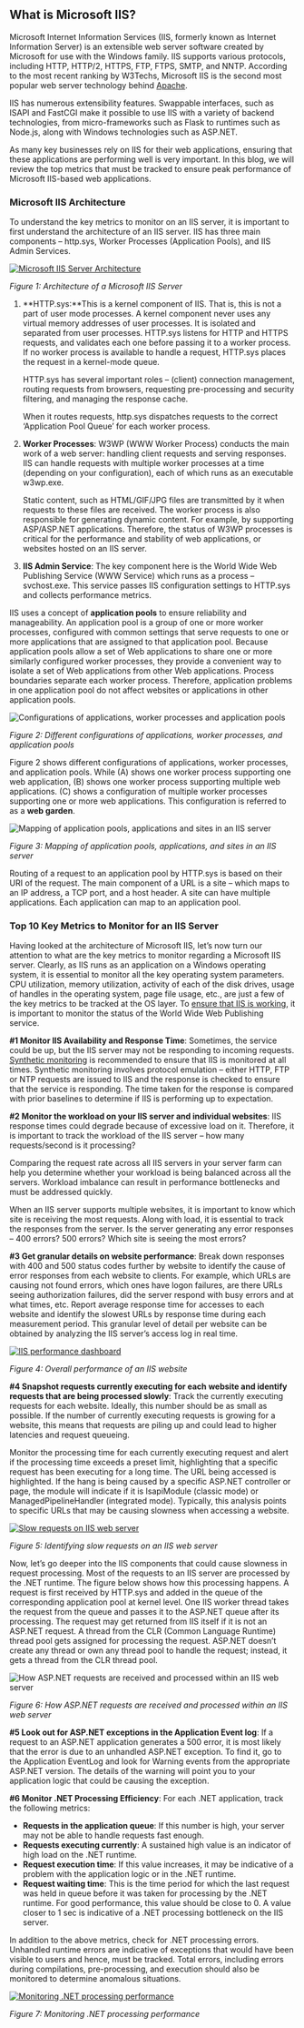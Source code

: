 ﻿What is Microsoft IIS?
----------------------

Microsoft Internet Information Services (IIS, formerly known as Internet Information Server) is an extensible web server software created by Microsoft for use with the Windows family. IIS supports various protocols, including HTTP, HTTP/2, HTTPS, FTP, FTPS, SMTP, and NNTP. According to the most recent ranking by W3Techs, Microsoft IIS is the second most popular web server technology behind [Apache](https://www.eginnovations.com/apache-monitoring).

IIS has numerous extensibility features. Swappable interfaces, such as ISAPI and FastCGI make it possible to use IIS with a variety of backend technologies, from micro-frameworks such as Flask to runtimes such as Node.js, along with Windows technologies such as ASP.NET.

As many key businesses rely on IIS for their web applications, ensuring that these applications are performing well is very important. In this blog, we will review the top metrics that must be tracked to ensure peak performance of Microsoft IIS-based web applications.

### Microsoft IIS Architecture

To understand the key metrics to monitor on an IIS server, it is important to first understand the architecture of an IIS server. IIS has three main components – http.sys, Worker Processes
(Application Pools), and IIS Admin Services.

[![Microsoft IIS Server Architecture](img/iis-server-architecture.jpg)](img/iis-server-architecture.jpg)

*Figure 1: Architecture of a Microsoft IIS Server*

1.  **HTTP.sys:**This is a kernel component of IIS. That is, this is not a part of user mode processes. A kernel component never uses any virtual memory addresses of user processes. It is isolated and separated from user processes. HTTP.sys listens for HTTP and HTTPS requests, and validates each one before passing it to a worker process. If no worker process is available to handle a request, HTTP.sys places the request in a kernel-mode queue.

    HTTP.sys has several important roles – (client) connection management, routing requests from browsers, requesting pre-processing and security filtering, and managing the response cache.

    When it routes requests, http.sys dispatches requests to the correct ‘Application Pool Queue’ for each worker process.

2.  **Worker Processes**: W3WP (WWW Worker Process) conducts the main work of a web server: handling client requests and serving responses. IIS can handle requests with multiple worker processes at a time (depending on your configuration), each of which runs as an executable w3wp.exe.

    Static content, such as HTML/GIF/JPG files are transmitted by it when requests to these files are received. The worker process is also responsible for generating dynamic content. For example, by supporting ASP/ASP.NET applications. Therefore, the status of W3WP processes is critical for the performance and stability of web applications, or websites hosted on an IIS server.

3.  **IIS Admin Service**: The key component here is the World Wide Web Publishing Service (WWW Service) which runs as a process – svchost.exe. This service passes IIS configuration settings to HTTP.sys and collects performance metrics.

IIS uses a concept of **application pools** to ensure reliability and manageability. An application pool is a group of one or more worker processes, configured with common settings that serve requests to one or more applications that are assigned to that application pool. Because application pools allow a set of Web applications to share one or more similarly configured worker processes, they provide a convenient way to isolate a set of Web applications from other Web applications. Process boundaries separate each worker process. Therefore, application problems in one application pool do not affect websites or applications in other application pools.

![Configurations of applications, worker processes and application pools](img/application-pools.jpg)

*Figure 2: Different configurations of applications, worker processes, and application pools*

Figure 2 shows different configurations of applications, worker processes, and application pools. While (A) shows one worker process supporting one web application, (B) shows one worker process supporting multiple web applications. (C) shows a configuration of multiple worker processes supporting one or more web applications. This configuration is referred to as a **web garden**.

![Mapping of application pools, applications and sites in an IIS server](img/application-pools-mapping.jpg)

*Figure 3: Mapping of application pools, applications, and sites in an IIS server*

Routing of a request to an application pool by HTTP.sys is based on their URI of the request. The main component of a URL is a site – which maps to an IP address, a TCP port, and a host header. A site can have multiple applications. Each application can map to an application pool.

### Top 10 Key Metrics to Monitor for an IIS Server

Having looked at the architecture of Microsoft IIS, let’s now turn our attention to what are the key metrics to monitor regarding a Microsoft IIS server. Clearly, as IIS runs as an application on a Windows operating system, it is essential to monitor all the key operating system parameters. CPU utilization, memory utilization, activity of each of the disk drives, usage of handles in the operating system, page file usage, etc., are just a few of the key metrics to be tracked at the OS layer. To [ensure that IIS is working](https://www.eginnovations.com/iis-monitoring), it is important to monitor the status of the World Wide Web Publishing service.

**\#1 Monitor IIS Availability and Response Time**: Sometimes, the service could be up, but the IIS server may not be responding to incoming requests. [Synthetic monitoring](https://www.eginnovations.com/synthetic-monitoring) is recommended to ensure that IIS is monitored at all times. Synthetic monitoring involves protocol emulation – either HTTP, FTP or NTP requests are issued to IIS and the response is checked to ensure that the service is responding. The time taken for the response is compared with prior baselines to determine if IIS is performing up to expectation.

**\#2 Monitor the workload on your IIS server and individual websites**: IIS response times could degrade because of excessive load on it. Therefore, it is important to track the workload of the IIS server – how many requests/second is it processing?

Comparing the request rate across all IIS servers in your server farm can help you determine whether your workload is being balanced across all the servers. Workload imbalance can result in performance bottlenecks and must be addressed quickly.

When an IIS server supports multiple websites, it is important to know which site is receiving the most requests. Along with load, it is essential to track the responses from the server. Is the server generating any error responses – 400 errors? 500 errors? Which site is seeing the most errors?

**\#3 Get granular details on website performance**: Break down responses with 400 and 500 status codes further by website to identify the cause of error responses from each website to clients. For example, which URLs are causing not found errors, which ones have logon failures, are there URLs seeing authorization failures, did the server respond with busy errors and at what times, etc. Report average response time for accesses to each website and identify the slowest URLs by response time during each measurement period. This granular level of detail per website can be obtained by analyzing the IIS server’s access log in real time.

[![IIS performance dashboard](img/iis-performance-dashboard.jpg)](img/iis-performance-dashboard.jpg)

*Figure 4: Overall performance of an IIS website*

**\#4 Snapshot requests currently executing for each website and identify requests that are being processed slowly**: Track the currently executing requests for each website. Ideally, this number should be as small as possible. If the number of currently executing requests is growing for a website, this means that requests are piling up and could lead to higher latencies and request queueing.

Monitor the processing time for each currently executing request and alert if the processing time exceeds a preset limit, highlighting that a specific request has been executing for a long time. The URL being accessed is highlighted. If the hang is being caused by a specific ASP.NET controller or page, the module will indicate if it is IsapiModule (classic mode) or ManagedPipelineHandler (integrated mode). Typically, this analysis points to specific URLs that may be causing slowness when accessing a website.

[![Slow requests on IIS web server](img/slow-iis-requests.jpg)](img/slow-iis-requests.jpg)

*Figure 5: Identifying slow requests on an IIS web server*

Now, let’s go deeper into the IIS components that could cause slowness in request processing. Most of the requests to an IIS server are processed by the .NET runtime. The figure below shows how this processing happens.  A request is first received by HTTP.sys and added in the queue of the corresponding application pool at kernel level. One IIS worker thread takes the request from the queue and passes it to the ASP.NET queue after its processing. The request may get returned from IIS itself if it is not an ASP.NET request. A thread from the CLR (Common Language Runtime) thread pool gets assigned for processing the request. ASP.NET doesn’t create any thread or own any thread pool to handle the request; instead, it gets a thread from the CLR thread pool.

![How ASP.NET requests are received and processed within an IIS web server](img/asp-net-request-processing.jpg)

*Figure 6: How ASP.NET requests are received and processed within an IIS web server*

**\#5 Look out for ASP.NET exceptions in the Application Event log**: If a request to an ASP.NET application generates a 500 error, it is most likely that the error is due to an unhandled ASP.NET exception. To find it, go to the Application EventLog and look for Warning events from the appropriate ASP.NET version. The details of the warning will point you to your application logic that could be causing the exception.

**\#6 Monitor .NET Processing Efficiency**: For each .NET application, track the following metrics:

-   **Requests in the application queue**: If this number is high, your server may not be able to handle requests fast enough.
-   **Requests executing currently**: A sustained high value is an indicator of high load on the .NET runtime.
-   **Request execution time**: If this value increases, it may be indicative of a problem with the application logic or in the .NET runtime.
-   **Request waiting time**: This is the time period for which the last request was held in queue before it was taken for processing by the .NET runtime. For good performance, this value should be close to 0. A value closer to 1 sec is indicative of a .NET processing bottleneck on the IIS server.

In addition to the above metrics, check for .NET processing errors. Unhandled runtime errors are indicative of exceptions that would have been visible to users and hence, must be tracked. Total errors, including errors during compilations, pre-processing, and execution should also be monitored to determine anomalous situations.

[![Monitoring .NET processing performance](img/monitoring-dot-net-performance.jpg)](img/monitoring-dot-net-performance.jpg)

*Figure 7: Monitoring .NET processing performance*

![](data:image/svg+xml,%3Csvg%20xmlns='http://www.w3.org/2000/svg'%20viewBox='0%200%20200%20150'%3E%3C/svg%3E)**\#7 Monitor .NET CLR Engine**: Each worker process has a .NET CLR. One of the key performance measures of the .NET CLR engine is the percentage of time spent in garbage collection. If a process spends more than 5% of time in garbage collection, this may be indicative of object allocation problems in your application.

Threads in the CLR can acquire and release locks. When multiple threads execute in parallel, this can create contention. Track the number of contentions for locks in the CLR. Also track the queue length – i.e., the number of threads that are currently waiting to acquire a managed lock in the application. These metrics can be indicative of multi-thread contention bottlenecks.

[![Monitoring the .NET CLR engine](img/monitoring-clr-engine.jpg)](img/monitoring-clr-engine.jpg)

*Figure 8: Monitoring the .NET CLR engine*

**\#8 Monitor Application Pools and Worker Processes**: As we have seen, application pools and worker processes are integral to processing of requests by IIS. Hence, it is essential to monitor them. Key metrics to collect regarding application pools include:

-   Current state of the application pool; alert if a pool is inadvertently stopped.
-   Track uptime of each application pool and detect if any unusual restarts have happened recently.
-   Monitor the number of worker processes running in each pool and the resources used – CPU, memory, IOPS, OS handles used, etc. Comparing the resource utilization across application pools can reveal which application pool may have resource usage issues.
-   Report rate of requests to each application pool, failures in processing in the application pool and if there are excessive running threads in any pool.

**\#9 Windows Process Activation Service (WAS)**: The Windows Process Activation Service (WAS) of IIS is the key component that provides process model and configuration features to Web Applications and Web Services. WAS’ major task is to manage application pools. For each application pool, track the active listener and protocol channels. Time taken to respond to WAS messages is another important measure of the health of the worker processes in each application pool.

**\#10 HTTP.sys Performance**: Requests from clients have to pass through HTTP.sys, which handles the TCP connections, before they reach the IIS worker processes for processing.

HTTP.sys also establishes the SSL/TLS SChannel used in HTTPS. Request validation happens in HTTP.sys; for instance, too large an HTTP request header may cause rejection. And with certain configurations, HTTP.sys also performs the Windows Authentication of HTTP requests with Kerberos. All these happen before relaying requests to IIS; any failure here would prevent an HTTP request from reaching IIS. If requests are not getting to IIS, the HTTPERR log file (may reveal why Requests rejected by HTTP.sys will not show up in the web server’s access logs. Hence, looking at the access logs alone is not sufficient).

HTTP.sys rejections can happen for several reasons: a request violated the HTTP protocol (client saw HTTP 400: Bad Request) or there was a WAS/the application pool failure (client saw HTTP 503: Service Unavailable). Monitoring of the HTTPERR log reveals many such error conditions.

[![Tracking HTTP Sys errors](img/tracking-https-sys-errors.jpg)](img/tracking-https-sys-errors.jpg)

*Figure 9: Tracking any HTTP.sys errors*

Microsoft also recommends monitoring for spikes in *Timer\_ConnectionIdle* messages, which appear when a client’s connection has reached its keep-alive timeout. An increase in the number of Timer\_ConnectionIdle messages may be indicative of DoS attacks to your server. These messages can also occur if several users are having issues with connectivity. Hence, it is important to track these messages, but additional investigation is needed to diagnose if this is a connectivity issue or an attack.

Additionally, it is important to monitor the HTTP.sys application pool queue. Requests are first queued in the HTTP.sys’ application pool queue and IIS worker processes have to dequeue these requests. When the worker processes are slow to dequeue, requests accumulate in this queue. The application pool’s configured *queueLength* attribute determines how many requests are stored in the queue. By default, the *queueLength* is 1000. When this limit is reached, HTTP.sys returns a 503 Service Unavailable response. Hence, it is critical to monitor the requests in this queue. At the same time, also track the request rejection rate, which is another sign of an IIS bottleneck.  Another important attribute is age of oldest requests in queue (age of the last request in the queue). This can give an idea of the queueing delay at the HTTP.sys layer.

[![Monitoring request queues at the HTTP.sys layer](img/monitoring-https-request-queues.jpg)](img/monitoring-https-request-queues.jpg)

*Figure 10: Monitoring request queues at the HTTP.sys layer. An increase in request queue length is an indicator of potential request rejections in future*

### Comprehensive Microsoft IIS Performance Monitoring with eG Enterprise

As you’ve read in this blog so far, there are hundreds of metrics to track regarding the performance of a Microsoft IIS Server. eG Enterprise greatly simplifies and automates [monitoring of Microsoft IIS](https://www.eginnovations.com/iis-monitoring):

[![IIS web server layer model](img/iis-web-server-layer-model.jpg)](img/iis-web-server-layer-model.jpg)

*Figure 11: Comprehensive layer model of an IIS web server in eG Enterprise*

-   eG Enterprise agents have built in capability to collect all the KPIs regarding Microsoft IIS on an on-going basis. The profile of Microsoft IIS, built into the solution, dictates what metrics to collect and at what frequency.
-   Baselines configured in the system indicate the expected range of each metric. eG Enterprise also auto-baselines key usage metrics, so if there is unusual activity or usage or queueing in any of the IIS components, eG Enterprise can proactively alert administrators to this situation.
-   Rather than provide a ton of measurements on a dashboard, eG Enterprise groups metrics by functional layers, so it is very simple to understand which layers are performing well and which are not. For instance, is an IIS performance issue due to insufficient hardware/OS configuration, or due to errors in the application stack, or due to a memory leak in one of the application pools?
-   Performance metrics collected by eG Enterprise can be analyzed to determine trends for post-mortem diagnosis of problems and for intelligent capacity planning.